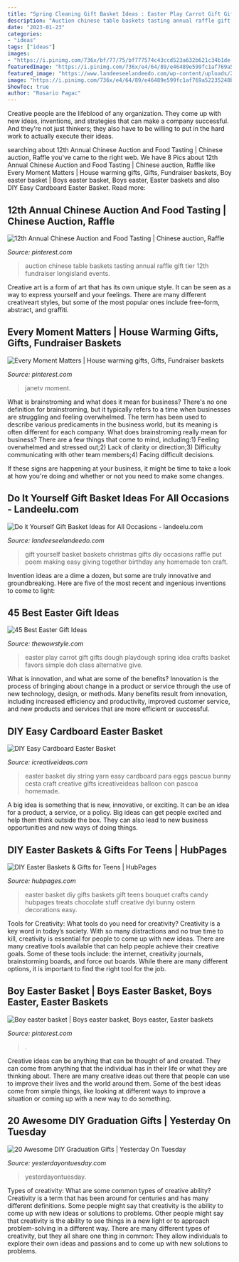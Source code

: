 ```yaml
---
title: "Spring Cleaning Gift Basket Ideas : Easter Play Carrot Gift Gifts Dough Playdough Spring Idea Crafts Basket Favors Simple Doh Class Alternative Give"
description: "Auction chinese table baskets tasting annual raffle gift tier 12th fundraiser longisland events"
date: "2023-01-23"
categories:
- "ideas"
tags: ["ideas"]
images:
- "https://i.pinimg.com/736x/bf/77/75/bf777574c43ccd523a632b621c34b1de--chinese-auction-food-tasting.jpg"
featuredImage: "https://i.pinimg.com/736x/e4/64/89/e46489e599fc1af769a52235248b8b10.jpg"
featured_image: "https://www.landeeseelandeedo.com/wp-content/uploads/2016/06/Do-It-Yourself-Gift-Baskets.jpg"
image: "https://i.pinimg.com/736x/e4/64/89/e46489e599fc1af769a52235248b8b10.jpg"
ShowToc: true
author: "Rosario Pagac"
---
```



Creative people are the lifeblood of any organization. They come up with new ideas, inventions, and strategies that can make a company successful. And they’re not just thinkers; they also have to be willing to put in the hard work to actually execute their ideas.

	

		
searching about 12th Annual Chinese Auction and Food Tasting | Chinese auction, Raffle you've came to the right web. We have 8 Pics about 12th Annual Chinese Auction and Food Tasting | Chinese auction, Raffle like Every Moment Matters | House warming gifts, Gifts, Fundraiser baskets, Boy easter basket | Boys easter basket, Boys easter, Easter baskets and also DIY Easy Cardboard Easter Basket. Read more:
		
    
## 12th Annual Chinese Auction And Food Tasting | Chinese Auction, Raffle

<img loading=lazy src="https://i.pinimg.com/736x/bf/77/75/bf777574c43ccd523a632b621c34b1de--chinese-auction-food-tasting.jpg" onerror="this.onerror=null;this.src='https://tse3.mm.bing.net/th?id=OIP.AaN10sZ0y98SnLoJVTGvYwHaE7&amp;pid=15.1';" alt="12th Annual Chinese Auction and Food Tasting | Chinese auction, Raffle">

_Source: pinterest.com_

>auction chinese table baskets tasting annual raffle gift tier 12th fundraiser longisland events. 

	

Creative art is a form of art that has its own unique style. It can be seen as a way to express yourself and your feelings. There are many different creativeart styles, but some of the most popular ones include free-form, abstract, and graffiti.

    
## Every Moment Matters | House Warming Gifts, Gifts, Fundraiser Baskets

<img loading=lazy src="https://i.pinimg.com/736x/e4/64/89/e46489e599fc1af769a52235248b8b10.jpg" onerror="this.onerror=null;this.src='https://tse4.mm.bing.net/th?id=OIP.osuk8LkJSYz11IR6IEp_DgHaJ3&amp;pid=15.1';" alt="Every Moment Matters | House warming gifts, Gifts, Fundraiser baskets">

_Source: pinterest.com_

>janetv moment. 

	

What is brainstroming and what does it mean for business?
There's no one definition for brainstroming, but it typically refers to a time when businesses are struggling and feeling overwhelmed. The term has been used to describe various predicaments in the business world, but its meaning is often different for each company. 
What does brainstroming really mean for business? There are a few things that come to mind, including:1) Feeling overwhelmed and stressed out;2) Lack of clarity or direction;3) Difficulty communicating with other team members;4) Facing difficult decisions. 

If these signs are happening at your business, it might be time to take a look at how you're doing and whether or not you need to make some changes.

    
## Do It Yourself Gift Basket Ideas For All Occasions - Landeelu.com

<img loading=lazy src="https://www.landeeseelandeedo.com/wp-content/uploads/2016/06/Do-It-Yourself-Gift-Baskets.jpg" onerror="this.onerror=null;this.src='https://tse4.mm.bing.net/th?id=OIP.zyX4VtHTnQkLp5znSZqhIwHaPS&amp;pid=15.1';" alt="Do it Yourself Gift Basket Ideas for All Occasions - landeelu.com">

_Source: landeeseelandeedo.com_

>gift yourself basket baskets christmas gifts diy occasions raffle put poem making easy giving together birthday any homemade ton craft. 

	

Invention ideas are a dime a dozen, but some are truly innovative and groundbreaking. Here are five of the most recent and ingenious inventions to come to light: 

    
## 45 Best Easter Gift Ideas

<img loading=lazy src="https://www.thewowstyle.com/wp-content/uploads/2015/03/Carrot-play-dough-easter-gifts.jpg" onerror="this.onerror=null;this.src='https://tse4.mm.bing.net/th?id=OIP.1y8FuJSnNLyzdTiGLZogswHaLH&amp;pid=15.1';" alt="45 Best Easter Gift Ideas">

_Source: thewowstyle.com_

>easter play carrot gift gifts dough playdough spring idea crafts basket favors simple doh class alternative give. 

	

What is innovation, and what are some of the benefits?
Innovation is the process of bringing about change in a product or service through the use of new technology, design, or methods. Many benefits result from innovation, including increased efficiency and productivity, improved customer service, and new products and services that are more efficient or successful.

    
## DIY Easy Cardboard Easter Basket

<img loading=lazy src="http://www.icreativeideas.com/wp-content/uploads/2014/03/DIY-Yarn-String-Easter-Basket-1.jpg" onerror="this.onerror=null;this.src='https://tse1.mm.bing.net/th?id=OIP.TP47pTXzcjiFkaIobsM2eQHaHa&amp;pid=15.1';" alt="DIY Easy Cardboard Easter Basket">

_Source: icreativeideas.com_

>easter basket diy string yarn easy cardboard para eggs pascua bunny cesta craft creative gifts icreativeideas balloon con pascoa homemade. 

	

A big idea is something that is new, innovative, or exciting. It can be an idea for a product, a service, or a policy. Big ideas can get people excited and help them think outside the box. They can also lead to new business opportunities and new ways of doing things.

    
## DIY Easter Baskets &amp; Gifts For Teens | HubPages

<img loading=lazy src="https://usercontent2.hubstatic.com/12909881_f520.jpg" onerror="this.onerror=null;this.src='https://tse4.mm.bing.net/th?id=OIP.Qzp6-FHPMdgul_LQz7Y9GgHaNJ&amp;pid=15.1';" alt="DIY Easter Baskets &amp; Gifts for Teens | HubPages">

_Source: hubpages.com_

>easter basket diy gifts baskets gift teens bouquet crafts candy hubpages treats chocolate stuff creative dyi bunny ostern decorations easy. 

	

Tools for Creativity: What tools do you need for creativity?
Creativity is a key word in today’s society. With so many distractions and no true time to kill, creativity is essential for people to come up with new ideas. There are many creative tools available that can help people achieve their creative goals. Some of these tools include: the internet, creativity journals, brainstorming boards, and force out boards. While there are many different options, it is important to find the right tool for the job.

    
## Boy Easter Basket | Boys Easter Basket, Boys Easter, Easter Baskets

<img loading=lazy src="https://i.pinimg.com/736x/c5/21/56/c521560627b0867be6390f599febb2b2.jpg" onerror="this.onerror=null;this.src='https://tse2.mm.bing.net/th?id=OIP.V3_uva_zId7nEo0EHunEXgHaMJ&amp;pid=15.1';" alt="Boy easter basket | Boys easter basket, Boys easter, Easter baskets">

_Source: pinterest.com_

>. 

	

Creative ideas can be anything that can be thought of and created. They can come from anything that the individual has in their life or what they are thinking about. There are many creative ideas out there that people can use to improve their lives and the world around them. Some of the best ideas come from simple things, like looking at different ways to improve a situation or coming up with a new way to do something.

    
## 20 Awesome DIY Graduation Gifts | Yesterday On Tuesday

<img loading=lazy src="http://yesterdayontuesday.com/wp-content/uploads/2018/04/DIY-Graduation-Gifts.jpg" onerror="this.onerror=null;this.src='https://tse2.mm.bing.net/th?id=OIP.WS-6r-AaA6DbNXCSmdlMKQHaLG&amp;pid=15.1';" alt="20 Awesome DIY Graduation Gifts | Yesterday On Tuesday">

_Source: yesterdayontuesday.com_

>yesterdayontuesday. 

	

Types of creativity: What are some common types of creative ability?
Creativity is a term that has been around for centuries and has many different definitions. Some people might say that creativity is the ability to come up with new ideas or solutions to problems. Other people might say that creativity is the ability to see things in a new light or to approach problem-solving in a different way. There are many different types of creativity, but they all share one thing in common: They allow individuals to explore their own ideas and passions and to come up with new solutions to problems.

